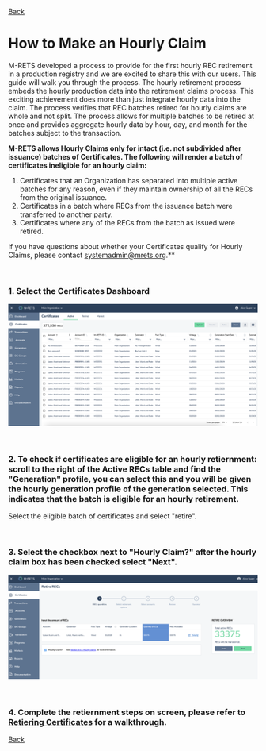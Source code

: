 [Back](https://mrets.github.io/Help/index)

How to Make an Hourly Claim
===========================

M-RETS developed a process to provide for the first hourly REC retirement in a production registry and we are excited to share this with our users. This guide will walk you through the process. The hourly retirement process embeds the hourly production data into the retirement claims process. This exciting achievement does more than just integrate hourly data into the claim. The process verifies that REC batches retired for hourly claims are whole and not split. The process allows for multiple batches to be retired at once and provides aggregate hourly data by hour, day, and month for the batches subject to the transaction.

**M-RETS allows Hourly Claims only for intact (i.e. not subdivided after issuance) batches of Certificates. The following will render a batch of certificates ineligible for an hourly claim:**

1. Certificates that an Organization has separated into multiple active batches for any reason, even if they maintain ownership of all the RECs from the original issuance.
2. Certificates in a batch where RECs from the issuance batch were transferred to another party.
3. Certificates where any of the RECs from the batch as issued were retired.

If you have questions about whether your Certificates qualify for Hourly Claims, please contact <systemadmin@mrets.org>.**

<br>
  
### 1. Select the Certificates Dashboard

![](https://github.com/mrets/photos/blob/master/hourly_retire1.png?raw=true)

<br>
  
### 2. To check if certificates are eligible for an hourly retiernment: scroll to the right of the Active RECs table and find the "Generation" profile, you can select this and you will be given the hourly generation profile of the generation selected. This indicates that the batch is eligible for an hourly retirement.

Select the eligible batch of certificates and select "retire". 

<br>
  
### 3. Select the checkbox next to "Hourly Claim?" after the hourly claim box has been checked select "Next".

![](https://github.com/mrets/photos/blob/master/hourly_retire2.png?raw=true)

<br>
  
### 4. Complete the retiernment steps on screen, please refer to [Retiering Certificates](https://github.com/mrets/Help/blob/master/certificates_retiring_certificates.md) for a walkthrough.

<be>

[Back](https://mrets.github.io/Help/index)
